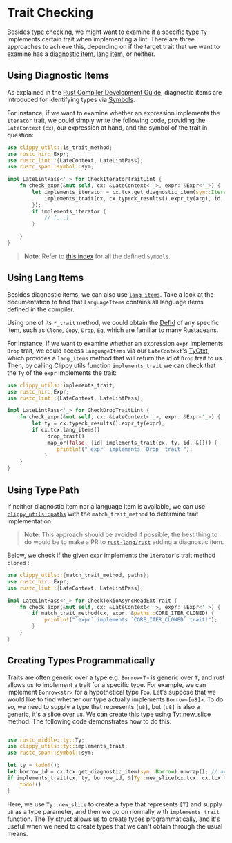 # Trait Checking

Besides [type checking](type_checking.md), we might want to examine if
a specific type `Ty` implements certain trait when implementing a lint.
There are three approaches to achieve this, depending on if the target trait
that we want to examine has a [diagnostic item][diagnostic_items],
[lang item][lang_items], or neither.

## Using Diagnostic Items

As explained in the [Rust Compiler Development Guide][rustc_dev_guide], diagnostic items
are introduced for identifying types via [Symbols][symbol].

For instance, if we want to examine whether an expression implements
the `Iterator` trait, we could simply write the following code,
providing the `LateContext` (`cx`), our expression at hand, and
the symbol of the trait in question:

```rust
use clippy_utils::is_trait_method;
use rustc_hir::Expr;
use rustc_lint::{LateContext, LateLintPass};
use rustc_span::symbol::sym;

impl LateLintPass<'_> for CheckIteratorTraitLint {
    fn check_expr(&mut self, cx: &LateContext<'_>, expr: &Expr<'_>) {
		let implements_iterator = cx.tcx.get_diagnostic_item(sym::Iterator).map_or(false, |id| {
    		implements_trait(cx, cx.typeck_results().expr_ty(arg), id, &[])
		});
		if implements_iterator {
			// [...]
		}

    }
}
```

> **Note**: Refer to [this index][symbol_index] for all the defined `Symbol`s.

## Using Lang Items

Besides diagnostic items, we can also use [`lang_items`][lang_items].
Take a look at the documentation to find that `LanguageItems` contains
all language items defined in the compiler.

Using one of its `*_trait` method, we could obtain the [DefId] of any
specific item, such as `Clone`, `Copy`, `Drop`, `Eq`, which are familiar
to many Rustaceans.

For instance, if we want to examine whether an expression `expr` implements
`Drop` trait, we could access `LanguageItems` via our `LateContext`'s
[TyCtxt], which provides a `lang_items` method that will return the id of
`Drop` trait to us. Then, by calling Clippy utils function `implements_trait`
we can check that the `Ty` of the `expr` implements the trait:

```rust
use clippy_utils::implements_trait;
use rustc_hir::Expr;
use rustc_lint::{LateContext, LateLintPass};

impl LateLintPass<'_> for CheckDropTraitLint {
    fn check_expr(&mut self, cx: &LateContext<'_>, expr: &Expr<'_>) {
        let ty = cx.typeck_results().expr_ty(expr);
        if cx.tcx.lang_items()
            .drop_trait()
            .map_or(false, |id| implements_trait(cx, ty, id, &[])) {
                println!("`expr` implements `Drop` trait!");
            }
    }
}
```

## Using Type Path

If neither diagnostic item nor a language item is available, we can use
[`clippy_utils::paths`][paths] with the `match_trait_method` to determine trait
implementation.

> **Note**: This approach should be avoided if possible, the best thing to do would be to make a PR to [`rust-lang/rust`][rust] adding a diagnostic item.

Below, we check if the given `expr` implements the `Iterator`'s trait method `cloned` :

```rust
use clippy_utils::{match_trait_method, paths};
use rustc_hir::Expr;
use rustc_lint::{LateContext, LateLintPass};

impl LateLintPass<'_> for CheckTokioAsyncReadExtTrait {
    fn check_expr(&mut self, cx: &LateContext<'_>, expr: &Expr<'_>) {
        if match_trait_method(cx, expr, &paths::CORE_ITER_CLONED) {
            println!("`expr` implements `CORE_ITER_CLONED` trait!");
        }
    }
}
```

## Creating Types Programmatically

Traits are often generic over a type e.g. `Borrow<T>` is generic over `T`, and rust allows us to implement a trait for
a specific type. For example, we can implement `Borrow<str>` for a hypothetical type `Foo`. Let's suppose that we
would like to find whether our type actually implements `Borrow<[u8]>`. To do so, we need to supply a type that
represents `[u8]`, but `[u8]` is also a generic, it's a slice over `u8`. We can create this type using Ty::new_slice
method. The following code demonstrates how to do this:

```rust

use rustc_middle::ty::Ty;
use clippy_utils::ty::implements_trait;
use rustc_span::symbol::sym;

let ty = todo!();
let borrow_id = cx.tcx.get_diagnostic_item(sym::Borrow).unwrap(); // avoid unwrap in real code
if implements_trait(cx, ty, borrow_id, &[Ty::new_slice(cx.tcx, cx.tcx.types.u8).into()]) {
    todo!()
}
```

Here, we use `Ty::new_slice` to create a type that represents `[T]` and supply `u8` as a type parameter, and then we go
on normally with `implements_trait` function. The [Ty] struct allows us to create types programmatically, and it's
useful when we need to create types that we can't obtain through the usual means.



[DefId]: https://doc.rust-lang.org/nightly/nightly-rustc/rustc_hir/def_id/struct.DefId.html
[diagnostic_items]: https://rustc-dev-guide.rust-lang.org/diagnostics/diagnostic-items.html
[lang_items]: https://doc.rust-lang.org/nightly/nightly-rustc/rustc_hir/lang_items/struct.LanguageItems.html
[paths]: https://github.com/rust-lang/rust-clippy/blob/master/clippy_utils/src/paths.rs
[rustc_dev_guide]: https://rustc-dev-guide.rust-lang.org/
[symbol]: https://doc.rust-lang.org/nightly/nightly-rustc/rustc_span/symbol/struct.Symbol.html
[symbol_index]: https://doc.rust-lang.org/beta/nightly-rustc/rustc_span/symbol/sym/index.html
[TyCtxt]: https://doc.rust-lang.org/nightly/nightly-rustc/rustc_middle/ty/context/struct.TyCtxt.html
[Ty]: https://doc.rust-lang.org/nightly/nightly-rustc/rustc_middle/ty/struct.Ty.html
[rust]: https://github.com/rust-lang/rust
